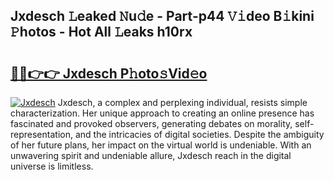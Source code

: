## Jxdesch 𝙻eaked 𝙽u𝚍e - Part-p44 𝚅𝚒deo B𝚒kini 𝙿hotos - Hot All 𝙻eaks h10rx

# <h2><a href="http://ld62vb.urlbe.top/?page=Jxdesch">🔗🔗👉👉 Jxdesch P𝚑oto𝚜Vid𝚎o</a></h2>

[![Jxdesch](https://i.imgur.com/eBuTRDB.gif)](http://ld62vb.urlbe.top/?page=Jxdesch)
Jxdesch, a complex and perplexing individual, resists simple characterization. Her unique approach to creating an online presence has fascinated and provoked observers, generating debates on morality, self-representation, and the intricacies of digital societies. Despite the ambiguity of her future plans, her impact on the virtual world is undeniable. With an unwavering spirit and undeniable allure, Jxdesch reach in the digital universe is limitless.
